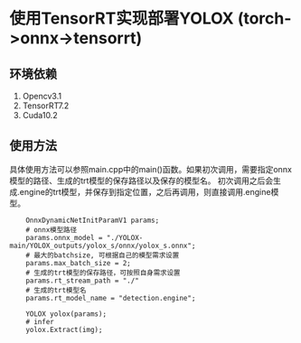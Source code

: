 # 使用TensorRT实现部署YOLOX (torch->onnx->tensorrt)

## 环境依赖

1. Opencv3.1
2. TensorRT7.2
3. Cuda10.2

## 使用方法
具体使用方法可以参照main.cpp中的main()函数。如果初次调用，需要指定onnx模型的路径、生成的trt模型的保存路径以及保存的模型名。
初次调用之后会生成.engine的trt模型，并保存到指定位置，之后再调用，则直接调用.engine模型。
```
    OnnxDynamicNetInitParamV1 params;
    # onnx模型路径
	params.onnx_model = "./YOLOX-main/YOLOX_outputs/yolox_s/onnx/yolox_s.onnx";
    # 最大的batchsize, 可根据自己的模型需求设置
	params.max_batch_size = 2;
    # 生成的trt模型的保存路径，可按照自身需求设置
    params.rt_stream_path = "./"
    # 生成的trt模型名
	params.rt_model_name = "detection.engine";

    YOLOX yolox(params);
    # infer
	yolox.Extract(img);
```
